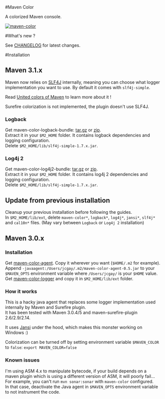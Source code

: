 #Maven Color

A colorized Maven console.

[![maven-color](http://jeanchristophegay.com/wp-content/uploads/2013/10/maven-color-resize.png)](http://jeanchristophegay.com/wp-content/uploads/2013/10/maven-color.png)

#What's new ?

See [CHANGELOG](https://github.com/jcgay/maven-color/blob/master/CHANGELOG.md) for latest changes.

#Installation

## Maven 3.1.x

Maven now relies on [SLF4J](http://www.slf4j.org/) internally, meaning you can choose what logger implementation you want to use. By default it comes with `slf4j-simple`.

Read [United colors of Maven](http://aheritier.net/united-colors-of-maven/) to learn more about it !

Surefire colorization is not implemented, the plugin doesn't use SLF4J.

### Logback

Get maven-color-logback-bundle: [tar.gz](http://dl.bintray.com/jcgay/maven/com/github/jcgay/maven/color/maven-color-logback/0.5/maven-color-logback-0.5-bundle.tar.gz) or [zip](http://dl.bintray.com/jcgay/maven/com/github/jcgay/maven/color/maven-color-logback/0.5/maven-color-logback-0.5-bundle.zip).  
Extract it in your `$M2_HOME` folder. It contains logback dependencies and logging configuration.  
Delete `$M2_HOME/lib/slf4j-simple-1.7.x.jar`.

### Log4j 2

Get maven-color-log4j2-bundle: [tar.gz](http://dl.bintray.com/jcgay/maven/com/github/jcgay/maven/color/maven-color-log4j2/0.5/maven-color-log4j2-0.5-bundle.tar.gz) or [zip](http://dl.bintray.com/jcgay/maven/com/github/jcgay/maven/color/maven-color-log4j2/0.5/maven-color-log4j2-0.5-bundle.zip).  
Extract it in your `$M2_HOME` folder. It contains log4j 2 dependencies and logging configuration.  
Delete `$M2_HOME/lib/slf4j-simple-1.7.x.jar`.

## Update from previous installation

Cleanup your previous installation before following the guides.  
In `$M2_HOME/lib/ext`, delete `maven-color*`, `logback*`, `log4j*`, `jansi*`, `slf4j*` and `cal10n*` files. (May vary between `Logback` or `Log4j 2` installation)

## Maven 3.0.x

### Installation

Get [maven-color-agent](http://dl.bintray.com/jcgay/maven/com/github/jcgay/maven/color/maven-color-agent/0.5/maven-color-agent-0.5.jar). Copy it wherever you want (`$HOME/.m2` for example).  
Append `-javaagent:/Users/jcgay/.m2/maven-color-agent-0.5.jar` to your `$MAVEN_OPTS` environment variable where `/Users/jcgay/` is your `$HOME` value.  
Get [maven-color-logger](http://dl.bintray.com/jcgay/maven/com/github/jcgay/maven/color/maven-color-logger/0.5/maven-color-logger-0.5.jar) and copy it in `$M2_HOME/lib/ext` folder.

### How it works
This is a hacky java agent that replaces some logger implementation used internally by Maven and Surefire plugin.  
It has been tested with Maven 3.0.4/5 and maven-surefire-plugin 2.6/2.9/2.14.  

It uses [Jansi](http://jansi.fusesource.org/) under the hood, which makes this monster working on Windows :)

Colorization can be turned off by setting environment variable `$MAVEN_COLOR` to `false`: 
`export MAVEN_COLOR=false`

### Known issues
I'm using ASM 4.x to manipulate bytecode, if your build depends on a maven plugin which is using a different version of ASM, it will poorly fail…
For example, you can't run `mvn sonar:sonar` with `maven-color` configured.  
In that case, deactivate the Java agent in `$MAVEN_OPTS` environment variable to not instrument the code.
